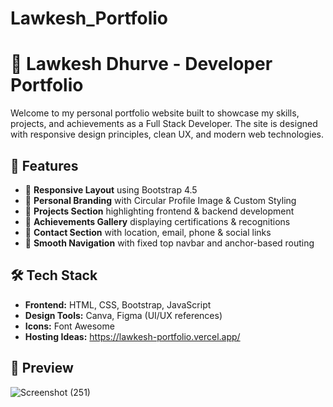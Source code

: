 # Lawkesh_Portfolio
# 💼 Lawkesh Dhurve - Developer Portfolio

Welcome to my personal portfolio website built to showcase my skills, projects, and achievements as a Full Stack Developer. The site is designed with responsive design principles, clean UX, and modern web technologies.

## 🚀 Features

- 🔵 **Responsive Layout** using Bootstrap 4.5
- 🔵 **Personal Branding** with Circular Profile Image & Custom Styling
- 🔵 **Projects Section** highlighting frontend & backend development
- 🔵 **Achievements Gallery** displaying certifications & recognitions
- 🔵 **Contact Section** with location, email, phone & social links
- 🔵 **Smooth Navigation** with fixed top navbar and anchor-based routing

## 🛠️ Tech Stack

- **Frontend:** HTML, CSS, Bootstrap, JavaScript
- **Design Tools:** Canva, Figma (UI/UX references)
- **Icons:** Font Awesome
- **Hosting Ideas:** https://lawkesh-portfolio.vercel.app/

## 📸 Preview

![Screenshot (251)](https://github.com/user-attachments/assets/79471fc3-9775-425b-a89b-bd86dccd6622)

